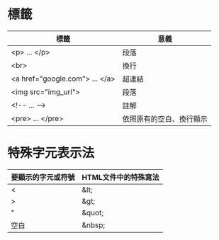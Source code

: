 # 標籤
| 標籤 | 意義 |
| --- | --- |
| \<p\> ... \</p\> | 段落 |
| \<br\> | 換行 |
| \<a href="google.com"\> ... \</a\> | 超連結 |
| \<img src="img_url"\> | 段落 |
| \<!-- ... --\> | 註解 |
| \<pre\> ... \</pre\> | 依照原有的空白、換行顯示 |

# 特殊字元表示法
| 要顯示的字元或符號 | HTML文件中的特殊寫法 |
| --- | --- |
| < | \&lt; |
| > | \&gt; |
| " | \&quot; |
| 空白 | \&nbsp; |